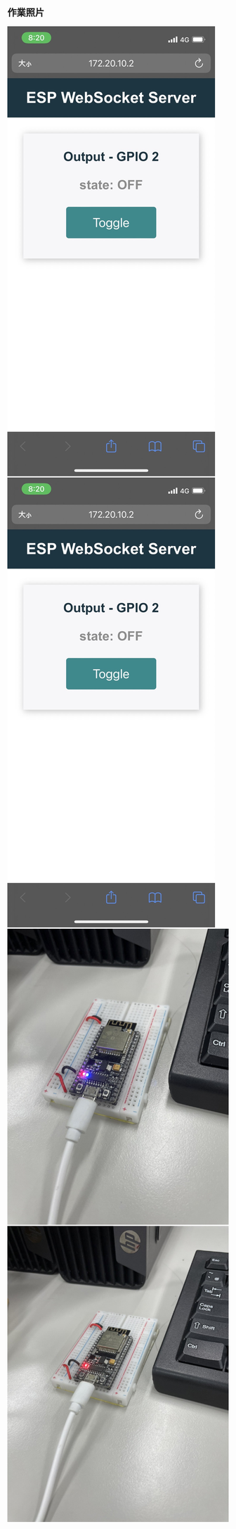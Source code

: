 ## 作業照片
![](https://github.com/phantom3035/MCU-HW/blob/main/images/off.jpg?raw=true)
![](https://github.com/phantom3035/MCU-HW/blob/main/images/off.jpg?raw=true)
![](https://github.com/phantom3035/MCU-HW/blob/main/images/LED%20on.jpg?raw=true)
![](https://github.com/phantom3035/MCU-HW/blob/main/images/LED%20off.jpg?raw=true)


